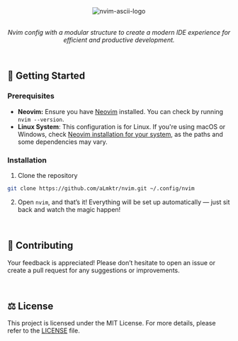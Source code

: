 <div align="center">
   <img src="https://github.com/user-attachments/assets/a598a61e-6934-4a4a-9108-ab8cbf4f8d87" alt="nvim-ascii-logo" />
</div>

<br />

 <p align="center">
    <em>Nvim config with a modular structure to create a modern IDE experience for efficient and productive development.</em>
 </p>

 <br />
 
## 🚀 Getting Started 
### Prerequisites
- **Neovim:** Ensure you have [Neovim](https://neovim.io/) installed. You can check by running `nvim --version`.
- **Linux System**: This configuration is for Linux. If you're using macOS or Windows, check [Neovim installation for your system](https://github.com/neovim/neovim/blob/master/INSTALL.md), as the paths and some dependencies may vary.

### Installation
1. Clone the repository
```bash
git clone https://github.com/aLmktr/nvim.git ~/.config/nvim
```
2. Open `nvim`, and that’s it! Everything will be set up automatically — just sit back and watch the magic happen!

<br />

## 🤝 Contributing 
Your feedback is appreciated! Please don’t hesitate to open an issue or create a pull request for any suggestions or improvements.

<br />

## ⚖️ License 
This project is licensed under the MIT License. For more details, please refer to the [LICENSE](LICENSE) file.
